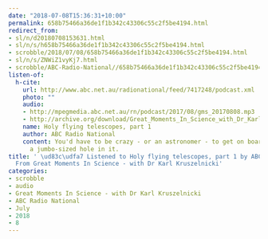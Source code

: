 ```yaml
---
date: "2018-07-08T15:36:31+10:00"
permalink: 658b75466a36de1f1b342c43306c55c2f5be4194.html
redirect_from:
- sl/n/d20180708153631.html
- sl/n/s/h658b75466a36de1f1b342c43306c55c2f5be4194.html
- scrobble/2018/07/08/658b75466a36de1f1b342c43306c55c2f5be4194.html
- sl/n/s/ZNWiZ1vyKj7.html
- scrobble/ABC-Radio-National//658b75466a36de1f1b342c43306c55c2f5be4194.html
listen-of:
  h-cite:
    url: http://www.abc.net.au/radionational/feed/7417248/podcast.xml
    photo: ""
    audio:
    - http://mpegmedia.abc.net.au/rn/podcast/2017/08/gms_20170808.mp3
    - http://archive.org/download/Great_Moments_In_Science_with_Dr_Karl_Kruszelnicki-Podcast-by-ABC_Radio_National/Holy_flying_telescopes_part_1.mp3
    name: Holy flying telescopes, part 1
    author: ABC Radio National
    content: You'd have to be crazy - or an astronomer - to get on board a plane with
      a jumbo-sized hole in it.
title: ' \ud83c\udfa7 Listened to Holy flying telescopes, part 1 by ABC Radio National
  From Great Moments In Science - with Dr Karl Kruszelnicki'
categories:
- scrobble
- audio
- Great Moments In Science - with Dr Karl Kruszelnicki
- ABC Radio National
- July
- 2018
- 8
---
```

